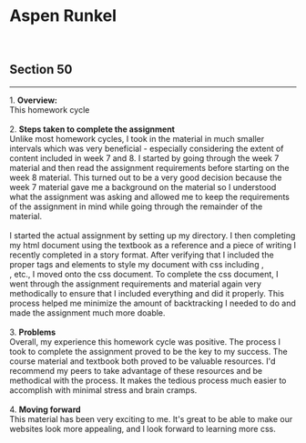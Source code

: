 <h1>Aspen Runkel</h1><br />
<h2>Section 50</h2>
<hr />
1. <strong>Overview:</strong> <br />
This homework cycle <br />
<br />
2. <strong>Steps taken to complete the assignment</strong> <br />
Unlike most homework cycles, I took in the material in much smaller intervals which was <emphasis>very</emphasis> beneficial - especially considering the extent of content included in week 7 and 8.  I started by going through the week 7 material and then read the assignment requirements before starting on the week 8 material.  This turned out to be a very good decision because the week 7 material gave me a background on the material so I understood what the assignment was asking and allowed me to keep the requirements of the assignment in mind while going through the remainder of the material. <br />
<br /> I started the actual assignment by  setting up my directory. I then completing my html document using the textbook as a reference and a piece of writing I recently completed in a story format.  After verifying that I included the proper tags and elements to style my document with css including <span></span>, <div id=""></div>, etc., I moved onto the css document.  To complete the css document, I went through the assignment requirements and material again very methodically to ensure that I included everything and did it properly.  This process helped me minimize the amount of backtracking I needed to do and made the assignment much more doable. <br />
<br />
3. <strong>Problems</strong> <br />
Overall, my experience this homework cycle was positive. The process I took to complete the assignment proved to be the key to my success.  The course material and textbook both proved to be valuable resources.  I'd recommend my peers to take advantage of these resources and be methodical with the process.  It makes the tedious process much easier to accomplish with minimal stress and brain cramps. <br />
<br />
4. <strong>Moving forward</strong> <br />
This material has been very exciting to me. It's great to be able to make our websites look more appealing, and I look forward to learning more css. <br />
<br />
<img scr=images/screenshot.png />
